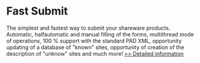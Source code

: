 # Fast Submit
The simplest and fastest way to submit your shareware products. Automatic, halfautomatic and manual filling of the forms, multithread mode of operations, 100 % support with the standard PAD XML, opportunity updating of a database of "known" sites, opportunity of creation of the description of "unknow" sites and much more!
[>> Detailed information](https://secure.shareit.com/shareit/product.html?productid=158165&affiliateid=200057808)